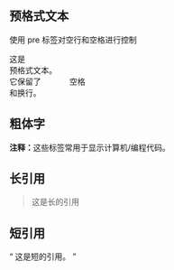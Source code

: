 ## 预格式文本
使用 pre 标签对空行和空格进行控制
<pre>
这是
预格式文本。
它保留了      空格
和换行。
</pre>

## 粗体字
<b>注释：</b>这些标签常用于显示计算机/编程代码。

## 长引用
<blockquote>
这是长的引用
</blockquote>

## 短引用
<q>
这是短的引用。
</q>
